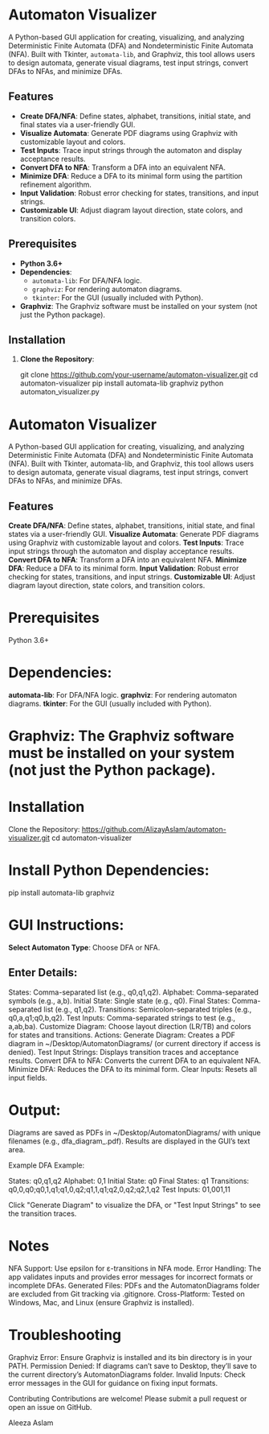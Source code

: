 # Automaton Visualizer

A Python-based GUI application for creating, visualizing, and analyzing Deterministic Finite Automata (DFA) and Nondeterministic Finite Automata (NFA). Built with Tkinter, `automata-lib`, and Graphviz, this tool allows users to design automata, generate visual diagrams, test input strings, convert DFAs to NFAs, and minimize DFAs.

## Features

- **Create DFA/NFA**: Define states, alphabet, transitions, initial state, and final states via a user-friendly GUI.
- **Visualize Automata**: Generate PDF diagrams using Graphviz with customizable layout and colors.
- **Test Inputs**: Trace input strings through the automaton and display acceptance results.
- **Convert DFA to NFA**: Transform a DFA into an equivalent NFA.
- **Minimize DFA**: Reduce a DFA to its minimal form using the partition refinement algorithm.
- **Input Validation**: Robust error checking for states, transitions, and input strings.
- **Customizable UI**: Adjust diagram layout direction, state colors, and transition colors.

## Prerequisites

- **Python 3.6+**
- **Dependencies**:
  - `automata-lib`: For DFA/NFA logic.
  - `graphviz`: For rendering automaton diagrams.
  - `tkinter`: For the GUI (usually included with Python).
- **Graphviz**: The Graphviz software must be installed on your system (not just the Python package).

## Installation

1. **Clone the Repository**:
   
   git clone https://github.com/your-username/automaton-visualizer.git
   cd automaton-visualizer
pip install automata-lib graphviz
python automaton_visualizer.py

# Automaton Visualizer
   A Python-based GUI application for creating, visualizing, and analyzing Deterministic Finite Automata (DFA) and Nondeterministic Finite Automata (NFA). Built with Tkinter, automata-lib, and Graphviz, this tool allows users to design automata, generate visual diagrams, test input strings, convert DFAs to NFAs, and minimize DFAs.
   
## Features

**Create DFA/NFA**: Define states, alphabet, transitions, initial state, and final states via a user-friendly GUI.
**Visualize Automata**: Generate PDF diagrams using Graphviz with customizable layout and colors.
**Test Inputs**: Trace input strings through the automaton and display acceptance results.
**Convert DFA to NFA**: Transform a DFA into an equivalent NFA.
**Minimize DFA**: Reduce a DFA to its minimal form.
**Input Validation**: Robust error checking for states, transitions, and input strings.
**Customizable UI**: Adjust diagram layout direction, state colors, and transition colors.


# Prerequisites

Python 3.6+
# Dependencies:
**automata-lib**: For DFA/NFA logic.
**graphviz**: For rendering automaton diagrams.
**tkinter**: For the GUI (usually included with Python).


# Graphviz: The Graphviz software must be installed on your system (not just the Python package).

# Installation
Clone the Repository:
https://github.com/AlizayAslam/automaton-visualizer.git
cd automaton-visualizer


# Install Python Dependencies:
pip install automata-lib graphviz

# GUI Instructions:

**Select Automaton Type**: Choose DFA or NFA.
## Enter Details:
States: Comma-separated list (e.g., q0,q1,q2).
Alphabet: Comma-separated symbols (e.g., a,b).
Initial State: Single state (e.g., q0).
Final States: Comma-separated list (e.g., q1,q2).
Transitions: Semicolon-separated triples (e.g., q0,a,q1;q0,b,q2).
Test Inputs: Comma-separated strings to test (e.g., a,ab,ba).
Customize Diagram: Choose layout direction (LR/TB) and colors for states and transitions.
Actions:
Generate Diagram: Creates a PDF diagram in ~/Desktop/AutomatonDiagrams/ (or current directory if access is denied).
Test Input Strings: Displays transition traces and acceptance results.
Convert DFA to NFA: Converts the current DFA to an equivalent NFA.
Minimize DFA: Reduces the DFA to its minimal form.
Clear Inputs: Resets all input fields.




# Output:

Diagrams are saved as PDFs in ~/Desktop/AutomatonDiagrams/ with unique filenames (e.g., dfa_diagram_<uuid>.pdf).
Results are displayed in the GUI’s text area.



Example
   DFA Example:

States: q0,q1,q2
Alphabet: 0,1
Initial State: q0
Final States: q1
Transitions: q0,0,q0;q0,1,q1;q1,0,q2;q1,1,q1;q2,0,q2;q2,1,q2
Test Inputs: 01,001,11

   Click "Generate Diagram" to visualize the DFA, or "Test Input Strings" to see the transition traces.

# Notes

NFA Support: Use epsilon for ε-transitions in NFA mode.
Error Handling: The app validates inputs and provides error messages for incorrect formats or incomplete DFAs.
Generated Files: PDFs and the AutomatonDiagrams folder are excluded from Git tracking via .gitignore.
Cross-Platform: Tested on Windows, Mac, and Linux (ensure Graphviz is installed).

# Troubleshooting

Graphviz Error: Ensure Graphviz is installed and its bin directory is in your PATH.
Permission Denied: If diagrams can’t save to Desktop, they’ll save to the current directory’s AutomatonDiagrams folder.
Invalid Inputs: Check error messages in the GUI for guidance on fixing input formats.

Contributing
   Contributions are welcome! Please submit a pull request or open an issue on GitHub.

Aleeza Aslam
